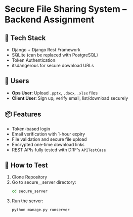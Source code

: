# Secure File Sharing System – Backend Assignment

## 🔧 Tech Stack
- Django + Django Rest Framework
- SQLite (can be replaced with PostgreSQL)
- Token Authentication
- itsdangerous for secure download URLs

## 👥 Users
- **Ops User**: Upload `.pptx`, `.docx`, `.xlsx` files
- **Client User**: Sign up, verify email, list/download securely

## 📦 Features
- Token-based login
- Email verification with 1-hour expiry
- File validation and secure file upload
- Encrypted one-time download links
- REST APIs fully tested with DRF's `APITestCase`

## 🧪 How to Test
1. Clone Repository
2. Go to secure__server directory:
   ```bash
   cd secure_server
4. Run the server:
   ```bash
   python manage.py runserver
